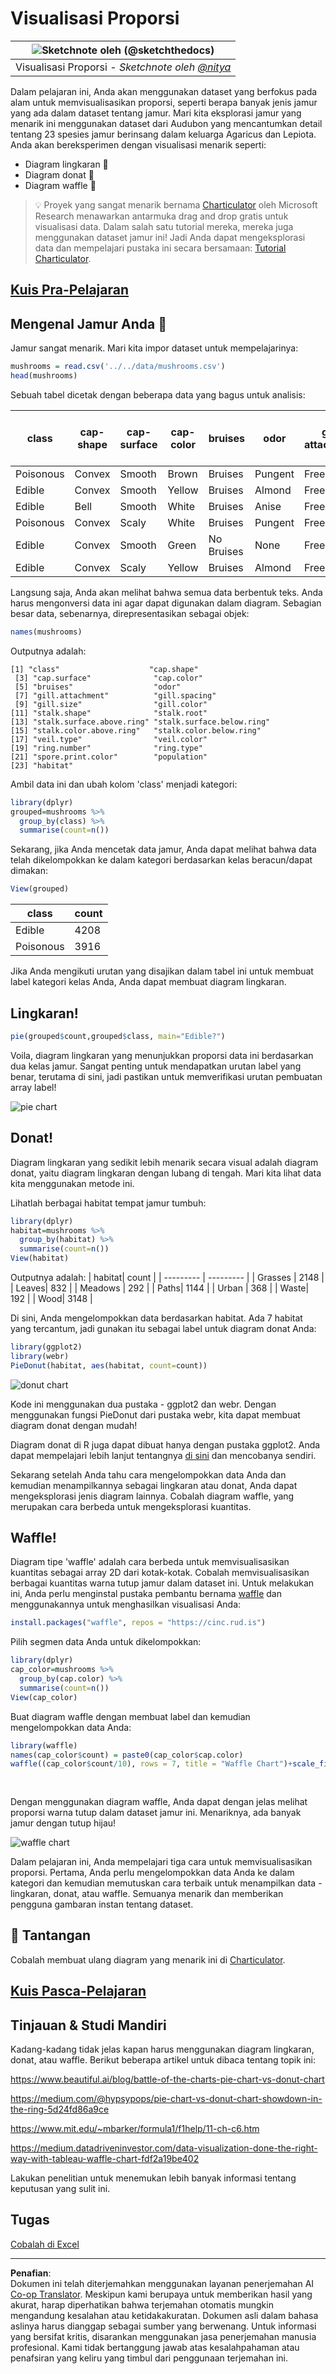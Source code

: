 <!--
CO_OP_TRANSLATOR_METADATA:
{
  "original_hash": "47028abaaafa2bcb1079702d20569066",
  "translation_date": "2025-08-28T18:29:40+00:00",
  "source_file": "3-Data-Visualization/R/11-visualization-proportions/README.md",
  "language_code": "id"
}
-->
# Visualisasi Proporsi

|![ Sketchnote oleh [(@sketchthedocs)](https://sketchthedocs.dev) ](../../../sketchnotes/11-Visualizing-Proportions.png)|
|:---:|
|Visualisasi Proporsi - _Sketchnote oleh [@nitya](https://twitter.com/nitya)_ |

Dalam pelajaran ini, Anda akan menggunakan dataset yang berfokus pada alam untuk memvisualisasikan proporsi, seperti berapa banyak jenis jamur yang ada dalam dataset tentang jamur. Mari kita eksplorasi jamur yang menarik ini menggunakan dataset dari Audubon yang mencantumkan detail tentang 23 spesies jamur berinsang dalam keluarga Agaricus dan Lepiota. Anda akan bereksperimen dengan visualisasi menarik seperti:

- Diagram lingkaran 🥧
- Diagram donat 🍩
- Diagram waffle 🧇

> 💡 Proyek yang sangat menarik bernama [Charticulator](https://charticulator.com) oleh Microsoft Research menawarkan antarmuka drag and drop gratis untuk visualisasi data. Dalam salah satu tutorial mereka, mereka juga menggunakan dataset jamur ini! Jadi Anda dapat mengeksplorasi data dan mempelajari pustaka ini secara bersamaan: [Tutorial Charticulator](https://charticulator.com/tutorials/tutorial4.html).

## [Kuis Pra-Pelajaran](https://purple-hill-04aebfb03.1.azurestaticapps.net/quiz/20)

## Mengenal Jamur Anda 🍄

Jamur sangat menarik. Mari kita impor dataset untuk mempelajarinya:

```r
mushrooms = read.csv('../../data/mushrooms.csv')
head(mushrooms)
```
Sebuah tabel dicetak dengan beberapa data yang bagus untuk analisis:


| class     | cap-shape | cap-surface | cap-color | bruises | odor    | gill-attachment | gill-spacing | gill-size | gill-color | stalk-shape | stalk-root | stalk-surface-above-ring | stalk-surface-below-ring | stalk-color-above-ring | stalk-color-below-ring | veil-type | veil-color | ring-number | ring-type | spore-print-color | population | habitat |
| --------- | --------- | ----------- | --------- | ------- | ------- | --------------- | ------------ | --------- | ---------- | ----------- | ---------- | ------------------------ | ------------------------ | ---------------------- | ---------------------- | --------- | ---------- | ----------- | --------- | ----------------- | ---------- | ------- |
| Poisonous | Convex    | Smooth      | Brown     | Bruises | Pungent | Free            | Close        | Narrow    | Black      | Enlarging   | Equal      | Smooth                   | Smooth                   | White                  | White                  | Partial   | White      | One         | Pendant   | Black             | Scattered  | Urban   |
| Edible    | Convex    | Smooth      | Yellow    | Bruises | Almond  | Free            | Close        | Broad     | Black      | Enlarging   | Club       | Smooth                   | Smooth                   | White                  | White                  | Partial   | White      | One         | Pendant   | Brown             | Numerous   | Grasses |
| Edible    | Bell      | Smooth      | White     | Bruises | Anise   | Free            | Close        | Broad     | Brown      | Enlarging   | Club       | Smooth                   | Smooth                   | White                  | White                  | Partial   | White      | One         | Pendant   | Brown             | Numerous   | Meadows |
| Poisonous | Convex    | Scaly       | White     | Bruises | Pungent | Free            | Close        | Narrow    | Brown      | Enlarging   | Equal      | Smooth                   | Smooth                   | White                  | White                  | Partial   | White      | One         | Pendant   | Black             | Scattered  | Urban 
| Edible | Convex       |Smooth       | Green     | No Bruises| None   |Free            | Crowded       | Broad     | Black      | Tapering   | Equal      |  Smooth | Smooth                    | White                 | White                  | Partial    | White     | One         | Evanescent | Brown             | Abundant | Grasses
|Edible  |  Convex      | Scaly   | Yellow         | Bruises  | Almond  | Free | Close  |   Broad   |   Brown  | Enlarging   |   Club                      | Smooth                  | Smooth    | White                 |  White                | Partial      | White    |  One  |  Pendant | Black   | Numerous | Grasses
      
Langsung saja, Anda akan melihat bahwa semua data berbentuk teks. Anda harus mengonversi data ini agar dapat digunakan dalam diagram. Sebagian besar data, sebenarnya, direpresentasikan sebagai objek:

```r
names(mushrooms)
```

Outputnya adalah:

```output
[1] "class"                    "cap.shape"               
 [3] "cap.surface"              "cap.color"               
 [5] "bruises"                  "odor"                    
 [7] "gill.attachment"          "gill.spacing"            
 [9] "gill.size"                "gill.color"              
[11] "stalk.shape"              "stalk.root"              
[13] "stalk.surface.above.ring" "stalk.surface.below.ring"
[15] "stalk.color.above.ring"   "stalk.color.below.ring"  
[17] "veil.type"                "veil.color"              
[19] "ring.number"              "ring.type"               
[21] "spore.print.color"        "population"              
[23] "habitat"            
```
Ambil data ini dan ubah kolom 'class' menjadi kategori:

```r
library(dplyr)
grouped=mushrooms %>%
  group_by(class) %>%
  summarise(count=n())
```


Sekarang, jika Anda mencetak data jamur, Anda dapat melihat bahwa data telah dikelompokkan ke dalam kategori berdasarkan kelas beracun/dapat dimakan:
```r
View(grouped)
```


| class | count |
| --------- | --------- |
| Edible | 4208 |
| Poisonous| 3916 |



Jika Anda mengikuti urutan yang disajikan dalam tabel ini untuk membuat label kategori kelas Anda, Anda dapat membuat diagram lingkaran.

## Lingkaran!

```r
pie(grouped$count,grouped$class, main="Edible?")
```
Voila, diagram lingkaran yang menunjukkan proporsi data ini berdasarkan dua kelas jamur. Sangat penting untuk mendapatkan urutan label yang benar, terutama di sini, jadi pastikan untuk memverifikasi urutan pembuatan array label!

![pie chart](../../../../../translated_images/pie1-wb.685df063673751f4b0b82127f7a52c7f9a920192f22ae61ad28412ba9ace97bf.id.png)

## Donat!

Diagram lingkaran yang sedikit lebih menarik secara visual adalah diagram donat, yaitu diagram lingkaran dengan lubang di tengah. Mari kita lihat data kita menggunakan metode ini.

Lihatlah berbagai habitat tempat jamur tumbuh:

```r
library(dplyr)
habitat=mushrooms %>%
  group_by(habitat) %>%
  summarise(count=n())
View(habitat)
```
Outputnya adalah:
| habitat| count |
| --------- | --------- |
| Grasses    | 2148 |
| Leaves| 832 |
| Meadows    | 292 |
| Paths| 1144 |
| Urban    | 368 |
| Waste| 192 |
| Wood| 3148 |


Di sini, Anda mengelompokkan data berdasarkan habitat. Ada 7 habitat yang tercantum, jadi gunakan itu sebagai label untuk diagram donat Anda:

```r
library(ggplot2)
library(webr)
PieDonut(habitat, aes(habitat, count=count))
```

![donut chart](../../../../../translated_images/donut-wb.34e6fb275da9d834c2205145e39a3de9b6878191dcdba6f7a9e85f4b520449bc.id.png)

Kode ini menggunakan dua pustaka - ggplot2 dan webr. Dengan menggunakan fungsi PieDonut dari pustaka webr, kita dapat membuat diagram donat dengan mudah!

Diagram donat di R juga dapat dibuat hanya dengan pustaka ggplot2. Anda dapat mempelajari lebih lanjut tentangnya [di sini](https://www.r-graph-gallery.com/128-ring-or-donut-plot.html) dan mencobanya sendiri.

Sekarang setelah Anda tahu cara mengelompokkan data Anda dan kemudian menampilkannya sebagai lingkaran atau donat, Anda dapat mengeksplorasi jenis diagram lainnya. Cobalah diagram waffle, yang merupakan cara berbeda untuk mengeksplorasi kuantitas.
## Waffle!

Diagram tipe 'waffle' adalah cara berbeda untuk memvisualisasikan kuantitas sebagai array 2D dari kotak-kotak. Cobalah memvisualisasikan berbagai kuantitas warna tutup jamur dalam dataset ini. Untuk melakukan ini, Anda perlu menginstal pustaka pembantu bernama [waffle](https://cran.r-project.org/web/packages/waffle/waffle.pdf) dan menggunakannya untuk menghasilkan visualisasi Anda:

```r
install.packages("waffle", repos = "https://cinc.rud.is")
```

Pilih segmen data Anda untuk dikelompokkan:

```r
library(dplyr)
cap_color=mushrooms %>%
  group_by(cap.color) %>%
  summarise(count=n())
View(cap_color)
```

Buat diagram waffle dengan membuat label dan kemudian mengelompokkan data Anda:

```r
library(waffle)
names(cap_color$count) = paste0(cap_color$cap.color)
waffle((cap_color$count/10), rows = 7, title = "Waffle Chart")+scale_fill_manual(values=c("brown", "#F0DC82", "#D2691E", "green", 
                                                                                     "pink", "purple", "red", "grey", 
                                                                                     "yellow","white"))
```

Dengan menggunakan diagram waffle, Anda dapat dengan jelas melihat proporsi warna tutup dalam dataset jamur ini. Menariknya, ada banyak jamur dengan tutup hijau!

![waffle chart](../../../../../translated_images/waffle.aaa75c5337735a6ef32ace0ffb6506ef49e5aefe870ffd72b1bb080f4843c217.id.png)

Dalam pelajaran ini, Anda mempelajari tiga cara untuk memvisualisasikan proporsi. Pertama, Anda perlu mengelompokkan data Anda ke dalam kategori dan kemudian memutuskan cara terbaik untuk menampilkan data - lingkaran, donat, atau waffle. Semuanya menarik dan memberikan pengguna gambaran instan tentang dataset.

## 🚀 Tantangan

Cobalah membuat ulang diagram yang menarik ini di [Charticulator](https://charticulator.com).
## [Kuis Pasca-Pelajaran](https://purple-hill-04aebfb03.1.azurestaticapps.net/quiz/21)

## Tinjauan & Studi Mandiri

Kadang-kadang tidak jelas kapan harus menggunakan diagram lingkaran, donat, atau waffle. Berikut beberapa artikel untuk dibaca tentang topik ini:

https://www.beautiful.ai/blog/battle-of-the-charts-pie-chart-vs-donut-chart

https://medium.com/@hypsypops/pie-chart-vs-donut-chart-showdown-in-the-ring-5d24fd86a9ce

https://www.mit.edu/~mbarker/formula1/f1help/11-ch-c6.htm

https://medium.datadriveninvestor.com/data-visualization-done-the-right-way-with-tableau-waffle-chart-fdf2a19be402

Lakukan penelitian untuk menemukan lebih banyak informasi tentang keputusan yang sulit ini.
## Tugas

[Cobalah di Excel](assignment.md)

---

**Penafian**:  
Dokumen ini telah diterjemahkan menggunakan layanan penerjemahan AI [Co-op Translator](https://github.com/Azure/co-op-translator). Meskipun kami berupaya untuk memberikan hasil yang akurat, harap diperhatikan bahwa terjemahan otomatis mungkin mengandung kesalahan atau ketidakakuratan. Dokumen asli dalam bahasa aslinya harus dianggap sebagai sumber yang berwenang. Untuk informasi yang bersifat kritis, disarankan menggunakan jasa penerjemahan manusia profesional. Kami tidak bertanggung jawab atas kesalahpahaman atau penafsiran yang keliru yang timbul dari penggunaan terjemahan ini.